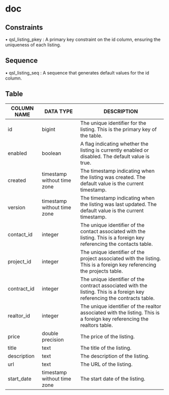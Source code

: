
# doc

## Constraints

• qsl_listing_pkey : A primary key constraint on the id column, ensuring
the uniqueness of each listing.

## Sequence

• qsl_listing_seq : A sequence that generates default values for the id
column.

## Table

| COLUMN NAME  | DATA TYPE                   | DESCRIPTION                                                                                                               |
| ------------ | --------------------------- | ------------------------------------------------------------------------------------------------------------------------- |
| id           | bigint                      | The unique identifier for the listing. This is the primary key of the table.                                              |
| enabled      | boolean                     | A flag indicating whether the listing is currently enabled or disabled. The default value is true.                        |
| created      | timestamp without time zone | The timestamp indicating when the listing was created. The default value is the current timestamp.                        |
| version      | timestamp without time zone | The timestamp indicating when the listing was last updated. The default value is the current timestamp.                   |
| contact\_id  | integer                     | The unique identifier of the contact associated with the listing. This is a foreign key referencing the contacts table.   |
| project\_id  | integer                     | The unique identifier of the project associated with the listing. This is a foreign key referencing the projects table.   |
| contract\_id | integer                     | The unique identifier of the contract associated with the listing. This is a foreign key referencing the contracts table. |
| realtor\_id  | integer                     | The unique identifier of the realtor associated with the listing. This is a foreign key referencing the realtors table.   |
| price        | double precision            | The price of the listing.                                                                                                 |
| title        | text                        | The title of the listing.                                                                                                 |
| description  | text                        | The description of the listing.                                                                                           |
| url          | text                        | The URL of the listing.                                                                                                   |
| start\_date  | timestamp without time zone | The start date of the listing.                                                                                            |